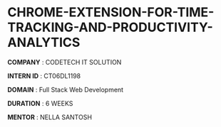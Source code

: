 # CHROME-EXTENSION-FOR-TIME-TRACKING-AND-PRODUCTIVITY-ANALYTICS

**COMPANY** : CODETECH IT SOLUTION

**INTERN ID** : CT06DL1198

**DOMAIN** :  Full Stack Web Development

**DURATION** : 6 WEEKS

**MENTOR** : NELLA SANTOSH
